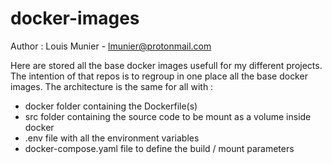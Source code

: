 # docker-images

Author : Louis Munier - lmunier@protonmail.com

Here are stored all the base docker images usefull for my different projects. The intention of that repos is to regroup in one place all the base docker images. The architecture is the same for all with :

- docker folder containing the Dockerfile(s)
- src folder containing the source code to be mount as a volume inside docker
- .env file with all the environment variables
- docker-compose.yaml file to define the build / mount parameters
